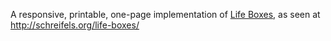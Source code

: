 A responsive, printable, one-page implementation of [Life Boxes](http://lifeboxes.neocities.org/), as seen at http://schreifels.org/life-boxes/
